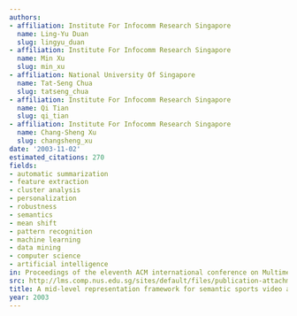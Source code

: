 ```yaml
---
authors:
- affiliation: Institute For Infocomm Research Singapore
  name: Ling-Yu Duan
  slug: lingyu_duan
- affiliation: Institute For Infocomm Research Singapore
  name: Min Xu
  slug: min_xu
- affiliation: National University Of Singapore
  name: Tat-Seng Chua
  slug: tatseng_chua
- affiliation: Institute For Infocomm Research Singapore
  name: Qi Tian
  slug: qi_tian
- affiliation: Institute For Infocomm Research Singapore
  name: Chang-Sheng Xu
  slug: changsheng_xu
date: '2003-11-02'
estimated_citations: 270
fields:
- automatic summarization
- feature extraction
- cluster analysis
- personalization
- robustness
- semantics
- mean shift
- pattern recognition
- machine learning
- data mining
- computer science
- artificial intelligence
in: Proceedings of the eleventh ACM international conference on Multimedia
src: http://lms.comp.nus.edu.sg/sites/default/files/publication-attachments/acmmm03-duanly.pdf
title: A mid-level representation framework for semantic sports video analysis
year: 2003
---
```

